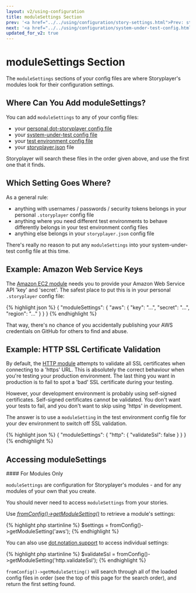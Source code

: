 ```yaml
---
layout: v2/using-configuration
title: moduleSettings Section
prev: '<a href="../../using/configuration/story-settings.html">Prev: storySettings Section</a>'
next: '<a href="../../using/configuration/system-under-test-config.html">Next: System Under Test Configuration</a>'
updated_for_v2: true
---
```


# moduleSettings Section

The `moduleSettings` sections of your config files are where Storyplayer's modules look for their configuration settings.

## Where Can You Add moduleSettings?

You can add `moduleSettings` to any of your config files:

* your [personal dot-storyplayer config file](user-dot-config.html)
* your [system-under-test config file](system-under-test-config.html)
* your [test environment config file](test-environment-config.html)
* your [storyplayer.json](storyplayer-json.html) file

Storyplayer will search these files in the order given above, and use the first one that it finds.

## Which Setting Goes Where?

As a general rule:

* anything with usernames / passwords / security tokens belongs in your personal `.storyplayer` config file
* anything where you need different test environments to behave differently belongs in your test environment config files
* anything else belongs in your `storyplayer.json` config file

There's really no reason to put any `moduleSettings` into your system-under-test config file at this time.

## Example: Amazon Web Service Keys

The [Amazon EC2 module](../../modules/ec2/index.html) needs you to provide your Amazon Web Service API 'key' and 'secret'. The safest place to put this is in your personal `.storyplayer` config file:

{% highlight json %}
{
    "moduleSettings": {
        "aws": {
            "key": "...",
            "secret": "...",
            "region": "..."
        }
    }
}
{% endhighlight %}

That way, there's no chance of you accidentally publishing your AWS credentials on GitHub for others to find and abuse.

## Example: HTTP SSL Certificate Validation

By default, the [HTTP module](../../modules/http/index.html) attempts to validate all SSL certificates when connecting to a 'https' URL. This is absolutely the correct behaviour when you're testing your production environment. The last thing you want in production is to fail to spot a 'bad' SSL certificate during your testing.

However, your development environment is probably using self-signed certificates. Self-signed certificates cannot be validated. You don't want your tests to fail, and you don't want to skip using 'https' in development.

The answer is to use a `moduleSetting` in the test environment config file for your dev environment to switch off SSL validation.

{% highlight json %}
{
    "moduleSettings": {
        "http": {
            "validateSsl": false
        }
    }
}
{% endhighlight %}

## Accessing moduleSettings

<div class="callout warning" markdown="1">
#### For Modules Only

`moduleSettings` are configuration for Storyplayer's modules - and for any modules of your own that you create.

You should never need to access `moduleSettings` from your stories.
</div>

Use _[fromConfig()->getModuleSetting()](../../modules/fromConfig.html#getmodulesetting)_ to retrieve a module's settings:

{% highlight php startinline %}
$settings = fromConfig()->getModuleSetting('aws');
{% endhighlight %}

You can also use [dot.notation.support](dot.notation.support.html) to access individual settings:

{% highlight php startinline %}
$validateSsl = fromConfig()->getModuleSetting('http.validateSsl');
{% endhighlight %}

`fromConfig()->getModuleSetting()` will search through all of the loaded config files in order (see the top of this page for the search order), and return the first setting found.
